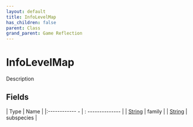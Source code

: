 ```yaml
---
layout: default
title: InfoLevelMap
has_children: false
parent: Class
grand_parent: Game Reflection
---
```

# InfoLevelMap
Description 

## Fields
| Type | Name |
|:------------ - | : -------------- |
| [String](game-reflection/components/string.md) | family |
| [String](game-reflection/components/string.md) | subspecies |
